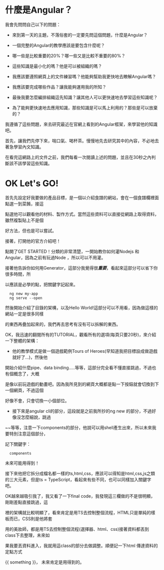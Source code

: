# 什麼是Angular？

我會先問問自己以下的問題：

- 來到第一天的主題，不落俗套的一定要先問這個問題，什麼是Angular？

- 一個完整的Angular的教學應該是要包含什麼呢？

- 哪一些是比較重要的20%？哪一些又是比較不重要的80%？

- 這些知識是最小化的嗎？他是可以被組織的嗎？

- 我應該要遵照網頁上的文件練習嗎？他能夠幫助我更快地去瞭解Angular嗎？

- 我應該要完成哪些作品？讓我能夠運用我的所知？

- 最後我要怎麼編排組織這先知識？讓其他人可以更快速地去學習這些知識呢？

- 為了能夠更快速地去應用知識，那些知識是可以馬上利用的？那些是可以放棄的？


我遵循了這些問題，來去研究最近在官網上看到的Angular框架，來學習他的知識吧。

首先，讓我們先停下來，喘口氣、喝杯茶。慢慢地先去研究其中的內容，不必地去著急學習內文知識。

在看完這網路上的文件之前，我們每看一次閱讀上述的問題，並且在30秒之內判斷該不該學習這些知識。

# OK Let's GO!

首先先設定好我要做的產品目標，是一個以介紹食譜的網站，會在一個食譜欄裡面點選一到菜餚，接這

點選他可以觀看他的材料、製作方式。當然這些資料可以直接從網路上取得資料，雖然複製貼上不是個

好方法，但也是可以嘗試。

接著，打開他的官方介紹吧！

點開了GET STARTED！分類的非常清楚，一開始教你如何灌Nodejs 和 Angular，因為之前有玩過Node
，所以可以不用灌。

接著他告訴你如何用Generator，這部分我覺得很***重要***，看起來這部分可以省下你很多時間，所

以應該是必學的點，把關鍵字記起來。

```
  ng new my-app
  ng serve --open
```

然後開始介紹了目錄的架構，以及Hello World!這部分可以不用看，因為做這樣的網站一定是很多同樣

的東西再疊加起來的，我們再去思考有沒有可以拆解的東西。

OK，我迅速的翻閱所有的TUTORIAL，觀看所有的選項(每頁只要20秒)，來介紹一下整體的架構：

- 他的教學模式是做一個遊戲範例Tours of Heroes(早知道我把目標設成做遊戲就好了...)，然後他

開始介紹什麼pipe、data binding.....等等，這部分完全看不懂直接跳過，不過也有個概念了，大概

是像以前玩遊戲的動畫吧。因為我所見到的網頁大概都是點一下按鈕就會切換到下一個網頁，不過這個

好像不會，只會切換一小個部位。

- 接下來是angular cli的部分，這段就是之前我所抄的ng new 的部分，不過好像沒怎麼細說，跳過

~~等等，注意一下components的部分，他說可以用shell產生出來，所以未來我要特別注意這個部分，

記下關鍵字：

```
  components
```

未來可能用得到！

接下來他把它拆分成檔名都一樣的ts,html,css，應該可以得知是html,css,js之類的三大元素，但是ts = TypeScript，看起來有些不同，也可以同樣加入關鍵字吧。

OK越來越吸引我了，我又看了一下final code，我發現這三欄做的不是很明顯，剛剛差點直接跳過，這

裡的架構就比較明顯了，看來肯定是用TS去控制整個流程，HTML只是單純的樣板而已，CSS則是他將套

用的美妝師，都是用TS去控制整個流程(選擇器、html、css)接著資料都丟到class下去整理，未來如

果我要丟資料進入，我就用這class的部分去做調整。順便記一下html 傳達資料的定點方式

{{ something }}， 未來肯定是用得到的。

